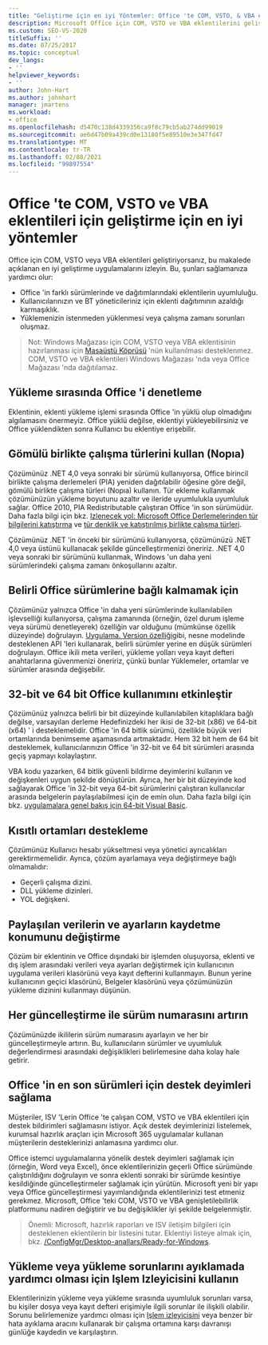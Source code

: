 ```yaml
---
title: "Geliştirme için en iyi Yöntemler: Office 'te COM, VSTO, & VBA eklentileri"
description: Microsoft Office için COM, VSTO ve VBA eklentilerini geliştirirken önerilen en iyi yöntemler hakkında bilgi edinin.
ms.custom: SEO-VS-2020
titleSuffix: ''
ms.date: 07/25/2017
ms.topic: conceptual
dev_langs:
- ''
helpviewer_keywords:
- ''
author: John-Hart
ms.author: johnhart
manager: jmartens
ms.workload:
- office
ms.openlocfilehash: d5470c138d4339356ca9f8c79cb5ab274dd99019
ms.sourcegitcommit: ae6d47b09a439cd0e13180f5e89510e3e347fd47
ms.translationtype: MT
ms.contentlocale: tr-TR
ms.lasthandoff: 02/08/2021
ms.locfileid: "99897554"
---
```

# <a name="development-best-practices-for-com-vsto-and-vba-add-ins-in-office"></a>Office 'te COM, VSTO ve VBA eklentileri için geliştirme için en iyi yöntemler
  Office için COM, VSTO veya VBA eklentileri geliştiriyorsanız, bu makalede açıklanan en iyi geliştirme uygulamalarını izleyin.   Bu, şunları sağlamanıza yardımcı olur:

- Office 'in farklı sürümlerinde ve dağıtımlarındaki eklentilerin uyumluluğu.
- Kullanıcılarınızın ve BT yöneticileriniz için eklenti dağıtımının azaldığı karmaşıklık.
- Yüklemenizin istenmeden yüklenmesi veya çalışma zamanı sorunları oluşmaz.

>Not: Windows Mağazası için COM, VSTO veya VBA eklentisinin hazırlanması için [Masaüstü Köprüsü](/windows/uwp/porting/desktop-to-uwp-root) 'nün kullanılması desteklenmez. COM, VSTO ve VBA eklentileri Windows Mağazası 'nda veya Office Mağazası 'nda dağıtılamaz.

## <a name="do-not-check-for-office-during-installation"></a>Yükleme sırasında Office 'i denetleme
 Eklentinin, eklenti yükleme işlemi sırasında Office 'in yüklü olup olmadığını algılamasını önermeyiz. Office yüklü değilse, eklentiyi yükleyebilirsiniz ve Office yüklendikten sonra Kullanıcı bu eklentiye erişebilir.

## <a name="use-embedded-interop-types-nopia"></a>Gömülü birlikte çalışma türlerini kullan (Nopıa)
Çözümünüz .NET 4,0 veya sonraki bir sürümü kullanıyorsa, Office birincil birlikte çalışma derlemeleri (PIA) yeniden dağıtılabilir öğesine göre değil, gömülü birlikte çalışma türleri (Nopıa) kullanın. Tür ekleme kullanmak çözümünüzün yükleme boyutunu azaltır ve ileride uyumlulukla uyumluluk sağlar. Office 2010, PIA Redistributable çalıştıran Office 'in son sürümüdür. Daha fazla bilgi için bkz. [Izlenecek yol: Microsoft Office Derlemelerinden tür bilgilerini katıştırma](/previous-versions/ee317478(v=vs.140)) ve [tür denklik ve katıştırılmış birlikte çalışma türleri](/windows/uwp/porting/desktop-to-uwp-root).

Çözümünüz .NET 'in önceki bir sürümünü kullanıyorsa, çözümünüzü .NET 4,0 veya üstünü kullanacak şekilde güncelleştirmenizi öneririz. .NET 4,0 veya sonraki bir sürümünü kullanmak, Windows 'un daha yeni sürümlerindeki çalışma zamanı önkoşullarını azaltır.

## <a name="avoid-depending-on-specific-office-versions"></a>Belirli Office sürümlerine bağlı kalmamak için
Çözümünüz yalnızca Office 'in daha yeni sürümlerinde kullanılabilen işlevselliği kullanıyorsa, çalışma zamanında (örneğin, özel durum işleme veya sürümü denetleyerek) özelliğin var olduğunu (mümkünse özellik düzeyinde) doğrulayın. [Uygulama. Version özelliği](<xref:Microsoft.Office.Interop.Excel._Application.Version%2A>)gibi, nesne modelinde desteklenen API 'leri kullanarak, belirli sürümler yerine en düşük sürümleri doğrulayın. Office ikili meta verileri, yükleme yolları veya kayıt defteri anahtarlarına güvenmenizi öneririz, çünkü bunlar Yüklemeler, ortamlar ve sürümler arasında değişebilir.

## <a name="enable-both-32-bit-and-64-bit-office-usage"></a>32-bit ve 64 bit Office kullanımını etkinleştir
Çözümünüz yalnızca belirli bir bit düzeyinde kullanılabilen kitaplıklara bağlı değilse, varsayılan derleme Hedefinizdeki her ikisi de 32-bit (x86) ve 64-bit (x64) ' i desteklemelidir. Office 'in 64 bitlik sürümü, özellikle büyük veri ortamlarında benimseme aşamasında artmaktadır. Hem 32 bit hem de 64 bit desteklemek, kullanıcılarınızın Office 'in 32-bit ve 64 bit sürümleri arasında geçiş yapmayı kolaylaştırır.

VBA kodu yazarken, 64 bitlik güvenli bildirme deyimlerini kullanın ve değişkenleri uygun şekilde dönüştürün. Ayrıca, her bir bit düzeyinde kod sağlayarak Office 'in 32-bit veya 64-bit sürümlerini çalıştıran kullanıcılar arasında belgelerin paylaşılabilmesi için de emin olun. Daha fazla bilgi için bkz. [uygulamalara genel bakış için 64-bit Visual Basic](/office/vba/Language/Concepts/Getting-Started/64-bit-visual-basic-for-applications-overview).

## <a name="support-restricted-environments"></a>Kısıtlı ortamları destekleme
Çözümünüz Kullanıcı hesabı yükseltmesi veya yönetici ayrıcalıkları gerektirmemelidir. Ayrıca, çözüm ayarlamaya veya değiştirmeye bağlı olmamalıdır:

- Geçerli çalışma dizini.
- DLL yükleme dizinleri.
- YOL değişkeni.

## <a name="change-the-save-location-of-shared-data-and-settings"></a>Paylaşılan verilerin ve ayarların kaydetme konumunu değiştirme
Çözüm bir eklentinin ve Office dışındaki bir işlemden oluşuyorsa, eklenti ve dış işlem arasındaki verileri veya ayarları değiştirmek için kullanıcının uygulama verileri klasörünü veya kayıt defterini kullanmayın. Bunun yerine kullanıcının geçici klasörünü, Belgeler klasörünü veya çözümünüzün yükleme dizinini kullanmayı düşünün.

## <a name="increment-the-version-number-with-each-update"></a>Her güncelleştirme ile sürüm numarasını artırın
Çözümünüzde ikililerin sürüm numarasını ayarlayın ve her bir güncelleştirmeyle artırın. Bu, kullanıcıların sürümler ve uyumluluk değerlendirmesi arasındaki değişiklikleri belirlemesine daha kolay hale getirir.

## <a name="provide-support-statements-for-the-latest-versions-of-office"></a>Office 'in en son sürümleri için destek deyimleri sağlama
Müşteriler, ISV 'Lerin Office 'te çalışan COM, VSTO ve VBA eklentileri için destek bildirimleri sağlamasını istiyor. Açık destek deyimlerinizi listelemek, kurumsal hazırlık araçları için Microsoft 365 uygulamalar kullanan müşterilerin desteklerinizi anlamasına yardımcı olur.

Office istemci uygulamalarına yönelik destek deyimleri sağlamak için (örneğin, Word veya Excel), önce eklentilerinizin geçerli Office sürümünde çalıştırıldığını doğrulayın ve sonra eklenti sonraki bir sürümde kesintiye kesildiğinde güncelleştirmeler sağlamak için yürütün. Microsoft yeni bir yapı veya Office güncelleştirmesi yayımlandığında eklentilerinizi test etmeniz gerekmez. Microsoft, Office 'teki COM, VSTO ve VBA genişletilebilirlik platformunu nadiren değiştirir ve bu değişiklikler iyi şekilde belgelenmiştir.

>Önemli: Microsoft, hazırlık raporları ve ISV iletişim bilgileri için desteklenen eklentilerin bir listesini tutar. Eklentiyi listeye almak için, bkz. [/ConfigMgr/Desktop-anallars/Ready-for-Windows](/configmgr/desktop-analytics/ready-for-windows).

## <a name="use-process-monitor-to-help-debug-installation-or-loading-issues"></a>Yükleme veya yükleme sorunlarını ayıklamada yardımcı olması için Işlem Izleyicisini kullanın
Eklentilerinizin yükleme veya yükleme sırasında uyumluluk sorunları varsa, bu kişiler dosya veya kayıt defteri erişimiyle ilgili sorunlar ile ilişkili olabilir. Sorunu belirlemenize yardımcı olması için [Işlem izleyicisini](/sysinternals/downloads/procmon) veya benzer bir hata ayıklama aracını kullanarak bir çalışma ortamına karşı davranışı günlüğe kaydedin ve karşılaştırın.